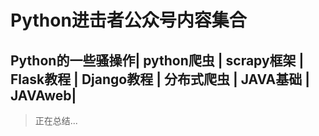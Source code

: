 # Python进击者公众号内容集合

## Python的一些骚操作| python爬虫 | scrapy框架 | Flask教程 | Django教程 | 分布式爬虫 | JAVA基础 | JAVAweb|

> 正在总结...
